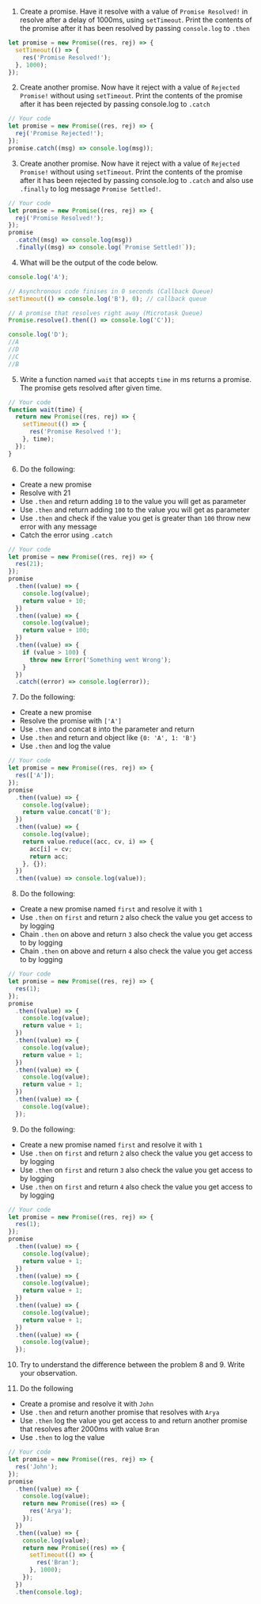 1. Create a promise. Have it resolve with a value of `Promise Resolved!` in resolve after a delay of 1000ms, using `setTimeout`. Print the contents of the promise after it has been resolved by passing `console.log` to `.then`

```js
let promise = new Promise((res, rej) => {
  setTimeout(() => {
    res('Promise Resolved!');
  }, 1000);
});
```

2. Create another promise. Now have it reject with a value of `Rejected Promise!` without using `setTimeout`. Print the contents of the promise after it has been rejected by passing console.log to `.catch`

```js
// Your code
let promise = new Promise((res, rej) => {
  rej('Promise Rejected!');
});
promise.catch((msg) => console.log(msg));
```

3. Create another promise. Now have it reject with a value of `Rejected Promise!` without using `setTimeout`. Print the contents of the promise after it has been rejected by passing console.log to `.catch` and also use `.finally` to log message `Promise Settled!`.

```js
// Your code
let promise = new Promise((res, rej) => {
  rej('Promise Resolved!');
});
promise
  .catch((msg) => console.log(msg))
  .finally((msg) => console.log(`Promise Settled!`));
```

4. What will be the output of the code below.

```js
console.log('A');

// Asynchronous code finises in 0 seconds (Callback Queue)
setTimeout(() => console.log('B'), 0); // callback queue

// A promise that resolves right away (Microtask Queue)
Promise.resolve().then(() => console.log('C'));

console.log('D');
//A
//D
//C
//B
```

5. Write a function named `wait` that accepts `time` in ms returns a promise. The promise gets resolved after given time.

```js
// Your code
function wait(time) {
  return new Promise((res, rej) => {
    setTimeout(() => {
      res('Promise Resolved !');
    }, time);
  });
}
```

6. Do the following:

- Create a new promise
- Resolve with 21
- Use `.then` and return adding `10` to the value you will get as parameter
- Use `.then` and return adding `100` to the value you will get as parameter
- Use `.then` and check if the value you get is greater than `100` throw new error with any message
- Catch the error using `.catch`

```js
// Your code
let promise = new Promise((res, rej) => {
  res(21);
});
promise
  .then((value) => {
    console.log(value);
    return value + 10;
  })
  .then((value) => {
    console.log(value);
    return value + 100;
  })
  .then((value) => {
    if (value > 100) {
      throw new Error('Something went Wrong');
    }
  })
  .catch((error) => console.log(error));
```

7. Do the following:

- Create a new promise
- Resolve the promise with `['A']`
- Use `.then` and concat `B` into the parameter and return
- Use `.then` and return and object like `{0: 'A', 1: 'B'}`
- Use `.then` and log the value

```js
// Your code
let promise = new Promise((res, rej) => {
  res(['A']);
});
promise
  .then((value) => {
    console.log(value);
    return value.concat('B');
  })
  .then((value) => {
    console.log(value);
    return value.reduce((acc, cv, i) => {
      acc[i] = cv;
      return acc;
    }, {});
  })
  .then((value) => console.log(value));
```

8. Do the following:

- Create a new promise named `first` and resolve it with `1`
- Use `.then` on `first` and return `2` also check the value you get access to by logging
- Chain `.then` on above and return `3` also check the value you get access to by logging
- Chain `.then` on above and return `4` also check the value you get access to by logging

```js
// Your code
let promise = new Promise((res, rej) => {
  res(1);
});
promise
  .then((value) => {
    console.log(value);
    return value + 1;
  })
  .then((value) => {
    console.log(value);
    return value + 1;
  })
  .then((value) => {
    console.log(value);
    return value + 1;
  })
  .then((value) => {
    console.log(value);
  });
```

9. Do the following:

- Create a new promise named `first` and resolve it with `1`
- Use `.then` on `first` and return `2` also check the value you get access to by logging
- Use `.then` on `first` and return `3` also check the value you get access to by logging
- Use `.then` on `first` and return `4` also check the value you get access to by logging

```js
// Your code
let promise = new Promise((res, rej) => {
  res(1);
});
promise
  .then((value) => {
    console.log(value);
    return value + 1;
  })
  .then((value) => {
    console.log(value);
    return value + 1;
  })
  .then((value) => {
    console.log(value);
    return value + 1;
  })
  .then((value) => {
    console.log(value);
  });
```

10. Try to understand the difference between the problem 8 and 9. Write your observation.

11. Do the following

- Create a promise and resolve it with `John`
- Use `.then` and return another promise that resolves with `Arya`
- Use `.then` log the value you get access to and return another promise that resolves after 2000ms with value `Bran`
- Use `.then` to log the value

```js
// Your code
let promise = new Promise((res, rej) => {
  res('John');
});
promise
  .then((value) => {
    console.log(value);
    return new Promise((res) => {
      res('Arya');
    });
  })
  .then((value) => {
    console.log(value);
    return new Promise((res) => {
      setTimeout(() => {
        res('Bran');
      }, 1000);
    });
  })
  .then(console.log);
```
